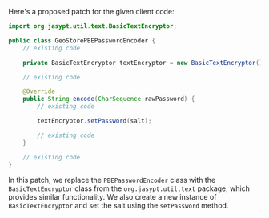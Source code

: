 Here's a proposed patch for the given client code:
```java
import org.jasypt.util.text.BasicTextEncryptor;

public class GeoStorePBEPasswordEncoder {
    // existing code

    private BasicTextEncryptor textEncryptor = new BasicTextEncryptor();

    // existing code

    @Override
    public String encode(CharSequence rawPassword) {
        // existing code

        textEncryptor.setPassword(salt);

        // existing code
    }

    // existing code
}
```
In this patch, we replace the `PBEPasswordEncoder` class with the `BasicTextEncryptor` class from the `org.jasypt.util.text` package, which provides similar functionality. We also create a new instance of `BasicTextEncryptor` and set the salt using the `setPassword` method.